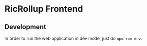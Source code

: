 # RicRollup Frontend

## Development

In order to run the web application in dev mode, just do `npm run dev`.